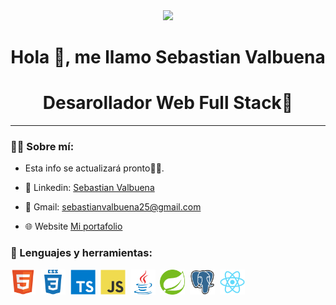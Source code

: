 <div id="header" align="center">
    <img src="https://media.giphy.com/media/KoqELgssTdL7a/giphy.gif" width="200" />
    <h1 align="center">Hola 👋, me llamo Sebastian Valbuena</h1>
    <h1 align="center">Desarollador Web Full Stack🖤</h1>
</div>

---

### 👨‍💻 Sobre mí:

- Esta info se actualizará pronto👀🖤.

- 🤖 Linkedin: <a href="https://www.linkedin.com/in/sebastianvalbuenaacosta/" target="_blank">Sebastian Valbuena</a>
 
- 📧 Gmail: sebastianvalbuena25@gmail.com

- 🌐 Website <a href="https://portafolio-sebastian-valbuena.netlify.app/">Mi portafolio</a>


<div align="left">
    <h3>🔨 Lenguajes y herramientas:</h3>
    <div>
        <img src="https://github.com/devicons/devicon/blob/master/icons/html5/html5-original.svg" title="HTML5" alt="HTML" width="40" height="40"/>&nbsp;
        <img src="https://github.com/devicons/devicon/blob/master/icons/css3/css3-plain-wordmark.svg"  title="CSS3" alt="CSS" width="40" height="40"/>&nbsp;
        <img src="https://github.com/devicons/devicon/blob/master/icons/typescript/typescript-plain.svg" title="Bootstrap" alt="Bootstrap" width="40" height="40"/>&nbsp;
        <img src="https://github.com/devicons/devicon/blob/master/icons/javascript/javascript-original.svg" title="JavaScript" alt="JavaScript" width="40" height="40"/>&nbsp;
        <img src="https://github.com/devicons/devicon/blob/master/icons/java/java-original.svg" title="Java" alt="Java" width="40" height="40"/>&nbsp;
        <img src="https://github.com/devicons/devicon/blob/master/icons/spring/spring-original.svg" title="Spring" alt="Spring" width="40" height="40">&nbsp;
        <img src="https://github.com/devicons/devicon/blob/master/icons/postgresql/postgresql-original.svg" title="Spring" alt="Spring" width="40" height="40"/>&nbsp;
        <img src="https://github.com/devicons/devicon/blob/master/icons/react/react-original.svg" title="React" alt="React" width="40" height="40"/>&nbsp;
      </div>
</div>
